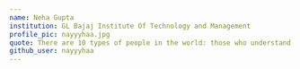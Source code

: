```yaml
---
name: Neha Gupta
institution: GL Bajaj Institute Of Technology and Management
profile_pic: nayyyhaa.jpg
quote: There are 10 types of people in the world: those who understand binary, and those who don't.
github_user: nayyyhaa
---
```

